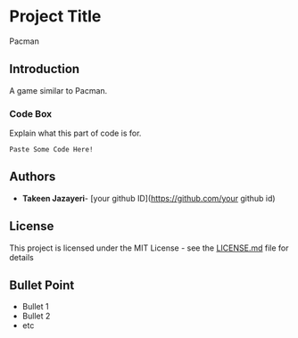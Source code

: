 # Project Title

Pacman

## Introduction

A game similar to Pacman.


### Code Box 

Explain what this part of code is for.

```
Paste Some Code Here!
```

 

## Authors

* **Takeen Jazayeri**- [your github ID](https://github.com/your github id)

## License

This project is licensed under the MIT License - see the [LICENSE.md](LICENSE.md) file for details

## Bullet Point

* Bullet 1
* Bullet 2
* etc

